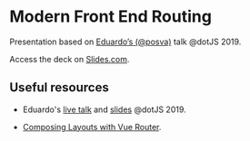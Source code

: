 # Modern Front End Routing

Presentation based on [Eduardo’s (@posva)](https://twitter.com/posva) talk @dotJS 2019.

Access the deck on [Slides.com](https://slides.com/emanuell/modern-frontend-routing).

## Useful resources

- Eduardo's [live talk](https://www.dotconferences.com/2019/12/eduardo-san-martin-morote-modern-routing) and [slides](https://modern-frontend-routing-dot19.netlify.com/assets/player/keynotedhtmlplayer#0) @dotJS 2019.

- [Composing Layouts with Vue Router](https://vueschool.io/articles/vuejs-tutorials/composing-layouts-with-vue-router/).
